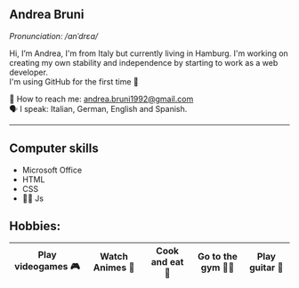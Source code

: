 
## Andrea Bruni
*Pronunciation: /anˈdrɛa/*

Hi, I’m Andrea, I'm from Italy but currently living in Hamburg.
I'm working on creating my own stability and independence by starting to work as a web developer.
<br>
I'm using GitHub for the first time 🤩

📩 How to reach me: andrea.bruni1992@gmail.com
<br>
🗣️ I speak: Italian, German, English and Spanish.

---

## Computer skills 

 * Microsoft Office
 * HTML
 * CSS
 * 🤏🏻 Js

## Hobbies:

| Play videogames 🎮 | Watch Animes 👾 | Cook and eat 🥘    | Go to the gym 🏋🏼| Play guitar 🎸 |
|--------------------|------------------|--------------------|------------------|-----------------|




